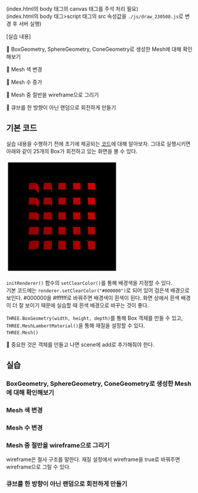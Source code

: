(index.html의 body 태그의 canvas 태그를 주석 처리 필요)  
(index.html의 body 태그>script 태그의 src 속성값을 `./js/draw_230508.js`로 변경 후 서버 실행)

[실습 내용]

:dash: BoxGeometry, SphereGeometry, ConeGeometry로 생성한 Mesh에 대해 확인해보기

:dash: Mesh 색 변경

:dash: Mesh 수 증가

:dash: Mesh 중 절반을 wireframe으로 그리기

:dash: 큐브를 한 방향이 아닌 랜덤으로 회전하게 만들기

## 기본 코드
실습 내용을 수행하기 전에 초기에 제공되는 [코드](https://github.com/meanjoo/CG2023/blob/main/js/draw_230508_default.js)에 대해 알아보자. 그대로 실행시키면 아래와 같이 25개의 Box가 회전하고 있는 화면을 볼 수 있다.

<img src="https://github.com/meanjoo/LinkPicture/blob/main/cg230508_default.jpg" width="300" height=auto>

`initRenderer()` 함수의 `setClearColor()`를 통해 배경색을 지정할 수 있다.  
기본 코드에는 `renderer.setClearColor("#000000")`로 되어 있어 검은색 배경으로 보인다. #000000을 #ffffff로 바꿔주면 배경색이 흰색이 된다. 화면 상에서 흰색 배경이 더 잘 보이기 때문에 실습할 때 흰색 배경으로 바꾸는 것이 좋다.

`THREE.BoxGeometry(width, height, depth)`를 통해 Box 객체를 만들 수 있고, `THREE.MeshLambertMaterial()`을 통해 재질을 설정할 수 있다.  
`THREE.Mesh()`

🌟 중요한 것은 객체를 만들고 나면 scene에 add로 추가해줘야 한다.


## 실습
### BoxGeometry, SphereGeometry, ConeGeometry로 생성한 Mesh에 대해 확인해보기

### Mesh 색 변경

### Mesh 수 변경

### Mesh 중 절반을 wireframe으로 그리기
wireframe은 철사 구조를 말한다. 재질 설정에서 wireframe을 true로 바꿔주면 wireframe으로 그릴 수 있다.

### 큐브를 한 방향이 아닌 랜덤으로 회전하게 만들기
